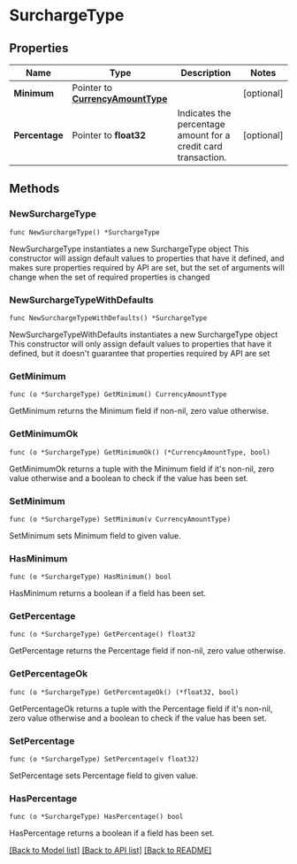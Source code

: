 # SurchargeType

## Properties

Name | Type | Description | Notes
------------ | ------------- | ------------- | -------------
**Minimum** | Pointer to [**CurrencyAmountType**](CurrencyAmountType.md) |  | [optional] 
**Percentage** | Pointer to **float32** | Indicates the percentage amount for a credit card transaction. | [optional] 

## Methods

### NewSurchargeType

`func NewSurchargeType() *SurchargeType`

NewSurchargeType instantiates a new SurchargeType object
This constructor will assign default values to properties that have it defined,
and makes sure properties required by API are set, but the set of arguments
will change when the set of required properties is changed

### NewSurchargeTypeWithDefaults

`func NewSurchargeTypeWithDefaults() *SurchargeType`

NewSurchargeTypeWithDefaults instantiates a new SurchargeType object
This constructor will only assign default values to properties that have it defined,
but it doesn't guarantee that properties required by API are set

### GetMinimum

`func (o *SurchargeType) GetMinimum() CurrencyAmountType`

GetMinimum returns the Minimum field if non-nil, zero value otherwise.

### GetMinimumOk

`func (o *SurchargeType) GetMinimumOk() (*CurrencyAmountType, bool)`

GetMinimumOk returns a tuple with the Minimum field if it's non-nil, zero value otherwise
and a boolean to check if the value has been set.

### SetMinimum

`func (o *SurchargeType) SetMinimum(v CurrencyAmountType)`

SetMinimum sets Minimum field to given value.

### HasMinimum

`func (o *SurchargeType) HasMinimum() bool`

HasMinimum returns a boolean if a field has been set.

### GetPercentage

`func (o *SurchargeType) GetPercentage() float32`

GetPercentage returns the Percentage field if non-nil, zero value otherwise.

### GetPercentageOk

`func (o *SurchargeType) GetPercentageOk() (*float32, bool)`

GetPercentageOk returns a tuple with the Percentage field if it's non-nil, zero value otherwise
and a boolean to check if the value has been set.

### SetPercentage

`func (o *SurchargeType) SetPercentage(v float32)`

SetPercentage sets Percentage field to given value.

### HasPercentage

`func (o *SurchargeType) HasPercentage() bool`

HasPercentage returns a boolean if a field has been set.


[[Back to Model list]](../README.md#documentation-for-models) [[Back to API list]](../README.md#documentation-for-api-endpoints) [[Back to README]](../README.md)


